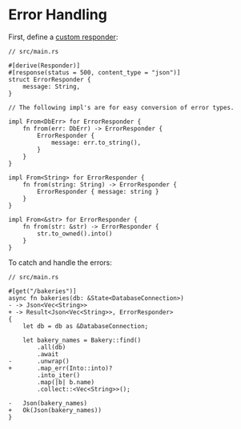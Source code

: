 # Error Handling

First, define a [custom responder](https://rocket.rs/v0.5-rc/guide/responses/#custom-responders):

```rust, no_run
// src/main.rs

#[derive(Responder)]
#[response(status = 500, content_type = "json")]
struct ErrorResponder {
    message: String,
}

// The following impl's are for easy conversion of error types.

impl From<DbErr> for ErrorResponder {
    fn from(err: DbErr) -> ErrorResponder {
        ErrorResponder {
            message: err.to_string(),
        }
    }
}

impl From<String> for ErrorResponder {
    fn from(string: String) -> ErrorResponder {
        ErrorResponder { message: string }
    }
}

impl From<&str> for ErrorResponder {
    fn from(str: &str) -> ErrorResponder {
        str.to_owned().into()
    }
}

```

To catch and handle the errors:

```rust, no_run
// src/main.rs

#[get("/bakeries")]
async fn bakeries(db: &State<DatabaseConnection>)
- -> Json<Vec<String>>
+ -> Result<Json<Vec<String>>, ErrorResponder>
{
    let db = db as &DatabaseConnection;

    let bakery_names = Bakery::find()
        .all(db)
        .await
-       .unwrap()
+       .map_err(Into::into)?
        .into_iter()
        .map(|b| b.name)
        .collect::<Vec<String>>();

-   Json(bakery_names)
+   Ok(Json(bakery_names))
}
```
